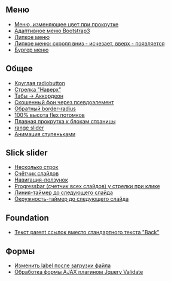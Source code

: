 Меню
---
+ [Меню, изменяющее цвет при прокрутке](https://codepen.io/st-iv/pen/Lddrey)
+ [Адаптивное меню Bootstrap3](https://codepen.io/st-iv/pen/zWjjeb?editors=1011)
+ [Липкое меню](https://codepen.io/codeams/pen/uljkp)
+ [Липкое меню: скролл вниз - исчезает, вверх - появляется](https://codepen.io/st-iv/pen/VEWRbj)
+ [Бургер меню](https://codepen.io/st-iv/pen/qYyGgP)

Общее
---
+ [Круглая radiobutton](https://codepen.io/st-iv/pen/ZjprGp?editors=1100)
+ [Стрелка "Наверх"](https://codepen.io/st-iv/pen/zJEXra)
+ [Табы -> Аккордеон](https://codepen.io/st-iv/pen/aaGgJM?editors=1010)
+ [Скошенный фон через псевдоэлемент](https://codepen.io/st-iv/pen/vzQbqe?editors=1100)
+ [Обратный border-radius](https://codepen.io/st-iv/pen/MqZKPr)
+ [100% высота flex потомков](https://stackoverflow.com/questions/15381172/how-to-make-flexbox-children-100-height-of-their-parent)
+ [Плавная прокрутка к блокам страницы](https://gist.github.com/st-iv/f0487af6c7c2a442e481c2f234afb122)
+ [range slider](https://codepen.io/st-iv/pen/OBbpdx)
+ [Анимация ступеньками](https://codepen.io/st-iv/pen/ZqeoQe)

Slick slider
---
+ [Несколько строк](https://jsfiddle.net/en593gyd/15/)
+ [Счётчик слайдов](https://jsfiddle.net/rLLvvpcm/81/)
+ [Навигация-ползунок](https://codepen.io/st-iv/pen/wYvzBM)
+ [Progressbar (счетчик всех слайдов) у стрелки при клике](https://codepen.io/st-iv/pen/OBJRyV)
+ [Линия-таймер до следующего слайда](https://codepen.io/st-iv/pen/jeOMBw)
+ [Окружность-таймер до следующего слайда](https://codepen.io/st-iv/pen/ReogRq)

Foundation
---
+ [Текст parent ссылок вместо стандартного текста "Back"](https://gist.github.com/st-iv/a3e91f72c43933def54967dbd20084af)

Формы
---
+ [Изменить label после загрузки файла](https://gist.github.com/st-iv/b724e4f3374997abe63a66bd43e7f2f4)
+ [Обработка формы AJAX плагином Jquery Validate](https://gist.github.com/st-iv/4c57d3b903369d9306b4502c801f030d)